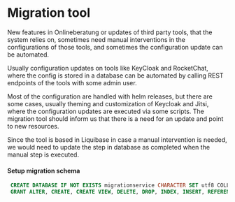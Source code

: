 # Migration tool 

New features in Onlineberatung  or updates of third party tools, that the system relies on, sometimes need manual interventions in the configurations of those tools, and sometimes the configuration update can be automated. 

Usually configuration updates on tools like KeyCloak and RocketChat, where the config is stored in a database can be automated by calling REST endpoints of the tools with some admin user. 

Most of the configuration are handled with helm releases, but there are some cases, usually theming and customization of Keycloak and Jitsi, where the configuration updates are executed via some scripts. The migration tool should inform us that there is a need for an update and point to new resources.

Since the tool is based in Liquibase in case a manual intervention is needed, we would need to update the step in database as completed when the manual step is executed. 

#### Setup migration schema
```SQL
 CREATE DATABASE IF NOT EXISTS migrationservice CHARACTER SET utf8 COLLATE utf8_unicode_ci;
 GRANT ALTER, CREATE, CREATE VIEW, DELETE, DROP, INDEX, INSERT, REFERENCES, SELECT, SHOW VIEW, TRIGGER, UPDATE, ALTER ROUTINE, EXECUTE ON migrationservice.* TO 'liquibase'@'%'; 
```